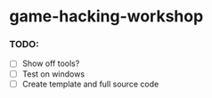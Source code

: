 # game-hacking-workshop

### TODO: 

- [ ] Show off tools? 
- [ ] Test on windows
- [ ] Create template and full source code
